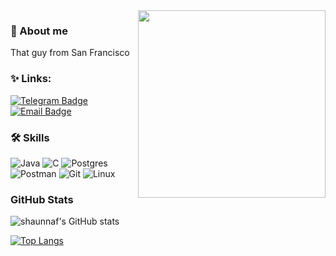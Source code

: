 <img align="right" width="300" height="=150" src="https://i.pinimg.com/736x/e7/fd/c7/e7fdc762485d850dee430c889379b123.jpg">

### 🦕 About me
That guy from San Francisco
### ✨ Links:
[![Telegram Badge](https://img.shields.io/badge/-Telegram-0088cc?style=for-the-badge&logo=appveyor&logo=Telegram&logoColor=white&color=blue)](https://t.me/shaunnaf)
[![Email Badge](https://img.shields.io/badge/-Email-0088cc?style=for-the-badge&logo=appveyor&logo=Gmail&logoColor=white&color=yellow)](mailto:d.uporov86@gmail.com)

### 🛠 Skills
![Java](https://img.shields.io/badge/java-%23ED8B00.svg?style=for-the-badge&logo=openjdk&logoColor=white)
![C](https://img.shields.io/badge/c-%2300599C.svg?style=flat&logo=c&logoColor=white)
![Postgres](https://img.shields.io/badge/postgres-%23316192.svg?style=flat&logo=postgresql&logoColor=white)
![Postman](https://img.shields.io/badge/Postman-FF6C37?style=flat&logo=postman&logoColor=white)
![Git](https://img.shields.io/badge/git-%23F05033.svg?style=flat&logo=git&logoColor=white)
![Linux](https://img.shields.io/badge/Linux-FCC624?style=flat&logo=linux&logoColor=black)

### GitHub Stats

![shaunnaf's GitHub stats](https://github-readme-stats.vercel.app/api?username=shaunnaf&show_icons=true&theme=transparent#gh-dark-mode-only)

[![Top Langs](https://github-readme-stats.vercel.app/api/top-langs/?username=shaunnaf&layout=compact)](https://github.com/anuraghazra/github-readme-stats)
